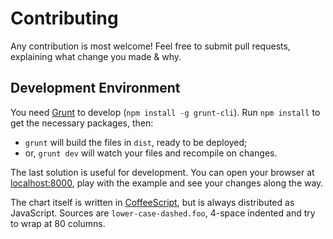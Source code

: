 # Contributing

Any contribution is most welcome! Feel free to submit pull requests,
explaining what change you made & why.

## Development Environment

You need [Grunt](http://gruntjs.com/) to develop (`npm install -g grunt-cli`).
Run `npm install` to get the necessary packages, then:

  * `grunt` will build the files in `dist`, ready to be deployed;
  * or, `grunt dev` will watch your files and recompile on changes.

The last solution is useful for development. You can open your browser at
[localhost:8000](http://localhost:8000/), play with the example and see your
changes along the way.

The chart itself is written in [CoffeeScript](http://coffeescript.org/), but is
always distributed as JavaScript. Sources are `lower-case-dashed.foo`, 4-space
indented and try to wrap at 80 columns.

